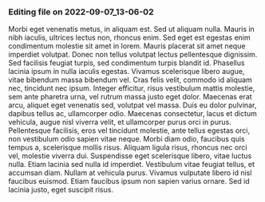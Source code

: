 

### Editing file on 2022-09-07_13-06-02

Morbi eget venenatis metus, in aliquam est. Sed ut aliquam nulla. Mauris in nibh iaculis, ultrices lectus non, rhoncus enim. Sed eget est egestas enim condimentum molestie sit amet in lorem. Mauris placerat sit amet neque imperdiet volutpat. Donec non tellus volutpat lectus pellentesque dignissim. Sed facilisis feugiat turpis, sed condimentum turpis blandit id. Phasellus lacinia ipsum in nulla iaculis egestas. Vivamus scelerisque libero augue, vitae bibendum massa bibendum vel. Cras felis velit, commodo id aliquam nec, tincidunt nec ipsum. Integer efficitur, risus vestibulum mattis molestie, sem ante pharetra urna, vel rutrum massa justo eget dolor. Maecenas erat arcu, aliquet eget venenatis sed, volutpat vel massa. Duis eu dolor pulvinar, dapibus tellus ac, ullamcorper odio. Maecenas consectetur, lacus et dictum vehicula, augue nisl viverra velit, et ullamcorper purus orci in purus. Pellentesque facilisis, eros vel tincidunt molestie, ante tellus egestas orci, non vestibulum odio sapien vitae neque. Morbi diam odio, faucibus quis tempus a, scelerisque mollis risus.
Aliquam ligula risus, rhoncus nec orci vel, molestie viverra dui. Suspendisse eget scelerisque libero, vitae luctus nulla. Etiam lacinia sed nulla id imperdiet. Vestibulum vitae feugiat tellus, et accumsan diam. Nullam at vehicula purus. Vivamus vulputate libero id nisl faucibus euismod. Etiam faucibus ipsum non sapien varius ornare. Sed id lacinia justo, eget suscipit risus.



